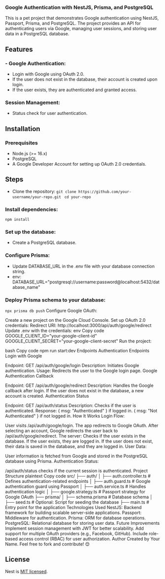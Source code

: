 ### Google Authentication with NestJS, Prisma, and PostgreSQL
This is a pet project that demonstrates Google authentication using NestJS, Passport, Prisma, and PostgreSQL. The project provides an API for authenticating users via Google, managing user sessions, and storing user data in a PostgreSQL database.

## Features
### - Google Authentication:
- Login with Google using OAuth 2.0.
- If the user does not exist in the database, their account is created upon login.
- If the user exists, they are authenticated and granted access.
### Session Management:
- Status check for user authentication.
## Installation
### Prerequisites
- Node.js (>= 16.x)
- PostgreSQL
- A Google Developer Account for setting up OAuth 2.0 credentials.
## Steps
- Clone the repository:
```git clone https://github.com/your-username/your-repo.git ```
``` cd your-repo ```
### Install dependencies:
``` npm install ```
### Set up the database:
- Create a PostgreSQL database.
### Configure Prisma:
- Update DATABASE_URL in the .env file with your database connection string.
- env: 
DATABASE_URL="postgresql://username:password@localhost:5432/database_name"

### Deploy Prisma schema to your database:

``` npx prisma db push ```
Configure Google OAuth:

Create a new project on the Google Cloud Console.
Set up OAuth 2.0 credentials:
Redirect URI: http://localhost:3000/api/auth/google/redirect
Update .env with the credentials:
env
Copy code
GOOGLE_CLIENT_ID="your-google-client-id"
GOOGLE_CLIENT_SECRET="your-google-client-secret"
Run the project:

bash
Copy code
npm run start:dev
Endpoints
Authentication Endpoints
Login with Google

Endpoint: GET /api/auth/google/login
Description: Initiates Google authentication.
Usage: Redirects the user to the Google login page.
Google Authentication Callback

Endpoint: GET /api/auth/google/redirect
Description: Handles the Google callback after login.
If the user does not exist in the database, a new account is created.
Authentication Status

Endpoint: GET /api/auth/status
Description: Checks if the user is authenticated.
Response:
{ msg: "Authenticated" } if logged in.
{ msg: "Not Authenticated" } if not logged in.
How It Works
Login Flow:

User visits /api/auth/google/login.
The app redirects to Google OAuth.
After selecting an account, Google redirects the user back to /api/auth/google/redirect.
The server:
Checks if the user exists in the database.
If the user exists, they are logged in.
If the user does not exist, their data is saved in the database, and they are logged in.
User Data:

User information is fetched from Google and stored in the PostgreSQL database using Prisma.
Authentication Status:

/api/auth/status checks if the current session is authenticated.
Project Structure
plaintext
Copy code
src/
├── auth/
│   ├── auth.controller.ts      # Defines authentication-related endpoints
│   ├── auth.guard.ts           # Google authentication guard using Passport
│   ├── auth.service.ts         # Handles authentication logic
│   ├── google.strategy.ts      # Passport strategy for Google OAuth
├── prisma/
│   ├── schema.prisma           # Database schema
│   ├── seed.ts                 # Optional: Script for seeding the database
├── main.ts                     # Entry point for the application
Technologies Used
NestJS: Backend framework for building scalable server-side applications.
Passport: Middleware for authentication.
Prisma: ORM for database operations.
PostgreSQL: Relational database for storing user data.
Future Improvements
Implement session management with JWT for better scalability.
Add support for multiple OAuth providers (e.g., Facebook, GitHub).
Include role-based access control (RBAC) for user authorization.
Author
Created by Your Name.
Feel free to fork and contribute! 😊

## License

Nest is [MIT licensed](LICENSE).
